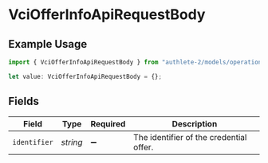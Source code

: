 # VciOfferInfoApiRequestBody

## Example Usage

```typescript
import { VciOfferInfoApiRequestBody } from "authlete-2/models/operations";

let value: VciOfferInfoApiRequestBody = {};
```

## Fields

| Field                                   | Type                                    | Required                                | Description                             |
| --------------------------------------- | --------------------------------------- | --------------------------------------- | --------------------------------------- |
| `identifier`                            | *string*                                | :heavy_minus_sign:                      | The identifier of the credential offer. |